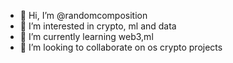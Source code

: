 - 👋 Hi, I’m @randomcomposition
- 👀 I’m interested in crypto, ml and data
- 🌱 I’m currently learning web3,ml
- 💞️ I’m looking to collaborate on os crypto projects


<!---
randomcomposition/randomcomposition is a ✨ special ✨ repository because its `README.md` (this file) appears on your GitHub profile.
You can click the Preview link to take a look at your changes.
--->

